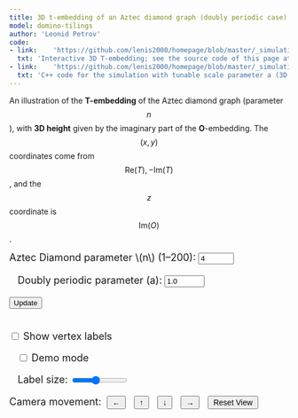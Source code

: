 ```yaml
---
title: 3D t-embedding of an Aztec diamond graph (doubly periodic case)
model: domino-tilings
author: 'Leonid Petrov'
code:
- link:    'https://github.com/lenis2000/homepage/blob/master/_simulations/domino_tilings/2025-03-28-t-emb-3d.md'
  txt: 'Interactive 3D T-embedding; see the source code of this page at the link'
- link:    'https://github.com/lenis2000/homepage/blob/master/_simulations/domino_tilings/2025-03-28-t-emb-3d-json.cpp'
  txt: 'C++ code for the simulation with tunable scale parameter a (3D version)'
---
```



An illustration of the **T-embedding** of the Aztec diamond graph (parameter $$n$$), with **3D height** given by the imaginary part of the **O**-embedding. The $$(x,y)$$ coordinates come from $$ \mathrm{Re}(T), -\mathrm{Im}(T)$$, and the $$z$$ coordinate is $$\mathrm{Im}(O)$$.



<!-- CSS styles for buttons and progress bar -->
<style>
  #update-btn:disabled {
    opacity: 0.7;
    cursor: not-allowed;
    background-color: #cccccc;
  }
</style>

<!-- Three.js and OrbitControls (adjust paths if needed) -->
<script src="/js/three.min.js"></script>
<script src="/js/OrbitControls.js"></script>

<!-- WASM/JS from our C++ code, compiled by emcc (adjust path if needed) -->
<script src="/js/2025-03-28-t-emb-3d-json.js"></script>

<div style="margin-bottom: 1em; font-size: 18px;">
  <label for="n-input">Aztec Diamond parameter \(n\) (1–200):</label>
  <input id="n-input" type="number" value="4" min="1" max="200" step="1">

  <label for="a-input" style="margin-left: 15px;">Doubly periodic parameter \(a\):</label>
  <input id="a-input" type="number" value="1.0" min="0.1" max="10" step="0.1">

  <button id="update-btn">Update</button>

  <div id="progress-container" style="margin-top: 10px; display: none;">
    <div style="display: flex; align-items: center;">
      <div style="margin-right: 10px;">Computing:</div>
      <div style="flex-grow: 1; background-color: #eee; border-radius: 3px; overflow: hidden;">
        <div id="progress-bar" style="width: 0%; height: 20px; background-color: #4285f4; transition: width 0.1s;"></div>
      </div>
      <div id="progress-text" style="margin-left: 10px;">0%</div>
    </div>
  </div>

  <br><label for="show-labels" style="margin-top: 15px;">
    <input id="show-labels" type="checkbox"> Show vertex labels
  </label>

  <label for="demo-mode" style="margin-left: 15px;">
    <input id="demo-mode" type="checkbox"> Demo mode
  </label>

  <label for="label-scale" style="margin-left: 15px;">Label size:</label>
  <input id="label-scale" type="range" min="1" max="70" step="1" value="30" style="width: 100px; vertical-align: middle;">
  <div style="margin-top: 10px;">
      <label>Camera movement:</label>
      <button id="move-left-btn" style="padding: 2px 8px; margin: 0 5px; font-size: 14px; vertical-align: middle;">←</button>
      <button id="move-up-btn" style="padding: 2px 8px; margin: 0 5px; font-size: 14px; vertical-align: middle;">↑</button>
      <button id="move-down-btn" style="padding: 2px 8px; margin: 0 5px; font-size: 14px; vertical-align: middle;">↓</button>
      <button id="move-right-btn" style="padding: 2px 8px; margin: 0 5px; font-size: 14px; vertical-align: middle;">→</button>
      <button id="reset-view-btn" style="padding: 2px 8px; margin: 0 5px; font-size: 14px; vertical-align: middle;">Reset View</button>
  </div>
</div>

<!-- Container for the 3D canvas -->
<div id="three-container" style="width: 100%; height: 80vh;"></div>

Some references:
<ul>
    <li>
      <strong>Perfect t‑Embeddings of Uniformly Weighted Aztec Diamonds and Tower Graphs</strong><br>
      <em>Tomas Berggren, Matthew Nicoletti, Marianna Russkikh (2023, IMRN)</em><br>
      <a href="https://doi.org/10.1093/imrn/rnad299" target="_blank">DOI:10.1093/imrn/rnad299</a>
    </li>
    <li>
      <strong>Bipartite Dimer Model: Perfect t‑Embeddings and Lorentz‑minimal Surfaces</strong><br>
      <em>Dmitry Chelkak, Benoît Laslier, Marianna Russkikh (2021)</em><br>
      <a href="https://arxiv.org/abs/2109.06272" target="_blank">arXiv:2109.06272</a>
    </li>
    <li>
      <strong>Fluctuations in the Aztec Diamonds via a Lorentz‑minimal Surface</strong><br>
      <em>Dmitry Chelkak, Sanjay Ramassamy (2020)</em><br>
      <a href="https://arxiv.org/abs/2002.07540" target="_blank">arXiv:2002.07540</a>
    </li>
</ul>

<script>
/*
  We'll call doTembJSONwithA(n, a) from the WASM to get a JSON with T and O arrays.
  Then build a 3D geometry using:
    x = Re(T)
    y = -Im(T)
    z = Im(O)
  We'll create line segments for adjacency among T-vertices, small spheres as T-vertices
  (with a styled radius), and optional labels.
*/

Module.onRuntimeInitialized = async function() {
  // Wrap the WASM exports
  const doTembJSONwithA = Module.cwrap('doTembJSONwithA', 'number', ['number','number'], {async: true});
  const freeString = Module.cwrap('freeString', null, ['number']);
  const getProgress = Module.cwrap('getProgress', 'number', []);
  const resetProgress = Module.cwrap('resetProgress', null, []);

  // Helper: call the WASM function, parse JSON
  async function getTandOarrays(n, a) {
    const ptr = await doTembJSONwithA(n, a);
    const jsonStr = Module.UTF8ToString(ptr);
    freeString(ptr);
    return JSON.parse(jsonStr); // { T: [...], O: [...], B: [...] }
  }

  // Build T-edges with the same special boundary/corner logic as in 2D code
  function buildEdges(vertices, n) {
    const indexMap = new Map();
    vertices.forEach((v, idx) => {
      indexMap.set(`${v.k},${v.j}`, idx);
    });

    const edges = [];
    const neighborSteps = [
      { dk:  1, dj:  0 },
      { dk: -1, dj:  0 },
      { dk:  0, dj:  1 },
      { dk:  0, dj: -1 },
    ];
    const isBoundary = (k,j) => (Math.abs(k) + Math.abs(j) === n);

    // Add special edges connecting corners and boundary
    const specialEdges = [
      // corners
      { from: { k: 0,  j: n },  to: { k: n,  j: 0 } },
      { from: { k: 0,  j: -n }, to: { k: n,  j: 0 } },
      { from: { k: 0,  j: -n }, to: { k: -n, j: 0 } },
      { from: { k: 0,  j: n },  to: { k: -n, j: 0 } },
      // direct connections among boundary
      { from: { k: n-1,   j: 0 },  to: { k: n,    j: 0 } },
      { from: { k: 0,     j: n-1 },to: { k: 0,    j: n } },
      { from: { k: -(n-1),j: 0 },  to: { k: -n,   j: 0 } },
      { from: { k: 0,     j: -(n-1) },to: { k: 0, j: -n } },
    ];

    specialEdges.forEach(s => {
      const fromKey = `${s.from.k},${s.from.j}`;
      const toKey   = `${s.to.k},${s.to.j}`;
      if (indexMap.has(fromKey) && indexMap.has(toKey)) {
        const i1 = indexMap.get(fromKey);
        const i2 = indexMap.get(toKey);
        edges.push([Math.min(i1, i2), Math.max(i1, i2)]);
      }
    });

    // Add edges for direct neighbor steps, skipping boundary->interior mismatch
    vertices.forEach((v, idx) => {
      neighborSteps.forEach(step => {
        const nk = v.k + step.dk;
        const nj = v.j + step.dj;
        const key = `${nk},${nj}`;
        if (!indexMap.has(key)) return;
        const nbrIdx = indexMap.get(key);

        const oneIsBoundary = isBoundary(v.k, v.j) ^ isBoundary(nk, nj);
        if (!oneIsBoundary) {
          if (nbrIdx > idx) {
            edges.push([idx, nbrIdx]);
          }
        }
      });
    });

    return edges;
  }

  // Add a ring of edges around boundary where |k|+|j|=n-1
  function addBoundaryRingEdges(vertices, edges, n) {
    const boundaryIndices = [];
    vertices.forEach((v, idx) => {
      if (Math.abs(v.k) + Math.abs(v.j) === n-1) {
        boundaryIndices.push(idx);
      }
    });

    boundaryIndices.sort((iA, iB) => {
      const vA = vertices[iA];
      const vB = vertices[iB];
      const aA = Math.atan2(vA.im, vA.re);
      const aB = Math.atan2(vB.im, vB.re);
      return aA - aB;
    });

    for (let i = 0; i < boundaryIndices.length; i++) {
      const iA = boundaryIndices[i];
      const iB = boundaryIndices[(i+1) % boundaryIndices.length];
      edges.push([Math.min(iA, iB), Math.max(iA, iB)]);
    }
  }

  let scene, camera, renderer, controls;
  let lineGroup, sphereGroup, labelGroup, faceGroup;
  let zoomFactor = 0.95;
  let sceneScale = 1.0; // Track the overall scene scale
  let isDemoMode = false; // Track if demo mode is active
  let rotationSpeed = 0.005; // Speed of rotation in radians

  init3D();
  handleUpdate(); // We'll also call this after randomizing n,a at DOMContentLoaded


  function init3D() {
    const container = document.getElementById('three-container');
    const width  = container.clientWidth;
    const height = container.clientHeight;

    scene = new THREE.Scene();
    scene.background = new THREE.Color(0xffffff);

    camera = new THREE.PerspectiveCamera(45, width / height, 0.0001, 10000);
    camera.position.set(0, 0, 3);
    camera.lookAt(0, 0, 0);

    renderer = new THREE.WebGLRenderer({antialias: true});
    renderer.setSize(width, height);
    container.appendChild(renderer.domElement);

    controls = new THREE.OrbitControls(camera, renderer.domElement);
    controls.minDistance = 0.0001;
    controls.maxDistance = 5000;
    controls.enableZoom = true; // Enable zoom with mouse/trackpad

    window.addEventListener('resize', onWindowResize, false);
    animate();
  }

  function onWindowResize() {
    const container = document.getElementById('three-container');
    const width  = container.clientWidth;
    const height = container.clientHeight;

    camera.aspect = width / height;
    camera.updateProjectionMatrix();
    renderer.setSize(width, height);
  }

  function animate() {
    requestAnimationFrame(animate);
    controls.update();

    // Apply rotation in demo mode
    if (isDemoMode) {
      // Rotate around the y-axis
      if (lineGroup) lineGroup.rotation.y += rotationSpeed;
      if (sphereGroup) sphereGroup.rotation.y += rotationSpeed;
      if (faceGroup) faceGroup.rotation.y += rotationSpeed;
      if (labelGroup) labelGroup.rotation.y += rotationSpeed;
    }

    // Update label size based on camera distance and user slider
    if (labelGroup) {
      const cameraDistance = camera.position.distanceTo(new THREE.Vector3(0,0,0));
      const userScaleFactor = parseFloat(document.getElementById('label-scale').value || "1");

      labelGroup.children.forEach(sprite => {
        if (sprite.visible) {
          // Adjust label size based on distance and user preference
          const baseSpriteScale = 0.005;
          const distanceScaleFactor = Math.max(0.5, Math.min(2.0, cameraDistance / 3.0));
          const width = sprite.scale.x / (baseSpriteScale * sprite.userData.lastScaleFactor || 1);
          const height = sprite.scale.y / (baseSpriteScale * sprite.userData.lastScaleFactor || 1);

          const combinedScaleFactor = distanceScaleFactor * userScaleFactor;
          sprite.scale.set(
            width * baseSpriteScale * combinedScaleFactor,
            height * baseSpriteScale * combinedScaleFactor,
            1
          );

          // Remember the last scale factor we applied
          sprite.userData.lastScaleFactor = combinedScaleFactor;
        }
      });
    }

    renderer.render(scene, camera);
  }

  // Create a sprite with text (for labels)
  function createTextSprite(message) {
    // Basic canvas-based sprite
    const fontSize = 24;  // Smaller font size
    const borderThickness = 2;  // Thinner border
    const canvas = document.createElement('canvas');
    const ctx = canvas.getContext('2d');
    ctx.font = `${fontSize}px Arial`;

    const textWidth = ctx.measureText(message).width;
    // set canvas size based on text
    canvas.width = textWidth + borderThickness*2;
    canvas.height = fontSize + borderThickness*2;

    // re-apply font since canvas was resized
    ctx.font = `${fontSize}px Arial`;

    // background color - more transparent
    ctx.fillStyle = 'rgba(0,0,255,0.4)';
    ctx.fillRect(0, 0, canvas.width, canvas.height);

    // text color
    ctx.fillStyle = 'white';
    ctx.textBaseline = 'top';
    ctx.fillText(message, borderThickness, borderThickness);

    const texture = new THREE.Texture(canvas);
    texture.needsUpdate = true;

    const spriteMaterial = new THREE.SpriteMaterial({ map: texture });
    const sprite = new THREE.Sprite(spriteMaterial);
    // scale so text is very small in 3D:
    const scaleFactor = 0.005;  // Smaller scale factor
    sprite.scale.set(canvas.width * scaleFactor, canvas.height * scaleFactor, 1);

    return sprite;
  }

  // Set up a function to set the demo view camera position
  function setDemoViewCamera() {
    // Reset any existing rotation
    if (lineGroup) lineGroup.rotation.set(0, 0, 0);
    if (sphereGroup) sphereGroup.rotation.set(0, 0, 0);
    if (faceGroup) faceGroup.rotation.set(0, 0, 0);
    if (labelGroup) labelGroup.rotation.set(0, 0, 0);

    // Set to angled view
    camera.position.set(2, 1.5, 2); // Angled position
    camera.lookAt(0, 0, 0);
    controls.update();
  }

  async function handleUpdate() {
    // Immediately show Computing state and progress bar before any computation
    const updateBtn = document.getElementById("update-btn");
    const nInput = document.getElementById("n-input");
    const aInput = document.getElementById("a-input");
    const progressContainer = document.getElementById('progress-container');
    const progressBar = document.getElementById('progress-bar');
    const progressText = document.getElementById('progress-text');

    // Disable controls immediately
    updateBtn.disabled = true;
    nInput.disabled = true;
    aInput.disabled = true;
    updateBtn.textContent = "Computing...";
  
    // Show progress bar immediately
    progressContainer.style.display = 'block';
    progressBar.style.width = '0%';
    progressText.textContent = '0%';
  
    // Force UI update before continuing computation
    await new Promise(resolve => setTimeout(resolve, 10));
  
    // Now parse inputs and continue
    const nVal = parseInt(nInput.value, 10);
    const aVal = parseFloat(aInput.value);

    // Validate inputs
    if (nVal < 1 || nVal > 200) {
      alert("Please pick integer n in [1, 200].");
      // Re-enable controls
      updateBtn.disabled = false;
      nInput.disabled = false;
      aInput.disabled = false;
      updateBtn.textContent = "Update";
      progressContainer.style.display = 'none';
      return;
    }
    if (aVal <= 0) {
      alert("Parameter a must be positive!");
      // Re-enable controls
      updateBtn.disabled = false;
      nInput.disabled = false;
      aInput.disabled = false;
      updateBtn.textContent = "Update";
      progressContainer.style.display = 'none';
      return;
    }
  
    // Reset progress counter at the beginning
    resetProgress();

    // Start progress monitoring using the actual WASM progress
    const progressInterval = setInterval(() => {
      const currentProgress = getProgress();
      progressBar.style.width = `${currentProgress}%`;
      progressText.textContent = `${currentProgress}%`;
      
      // Make sure the progress bar changes are visible to the user
      // by forcing browser repaint/reflow
      progressBar.offsetHeight;
    }, 20); // Check very frequently for real-time updates

    // Remember demo mode state
    const wasInDemoMode = isDemoMode;

    let data;
    try {
      data = await getTandOarrays(nVal, aVal); // { T: [...], O: [...], B: [...] }
    } catch (e) {
      console.error("Error from doTembJSONwithA:", e);
      return;
    }

    const Tvertices = data.T;
    const OImMap = new Map();
    data.O.forEach(o => {
      OImMap.set(`${o.k},${o.j}`, -o.im+o.re);
    });

    const Tedges = buildEdges(Tvertices, nVal);
    addBoundaryRingEdges(Tvertices, Tedges, nVal);

    // Reset scene scale when loading new data
    sceneScale = 1.0;

    // Remove and properly dispose of old geometry
    if (lineGroup) {
      scene.remove(lineGroup);
      if (lineGroup.geometry) lineGroup.geometry.dispose();
      if (lineGroup.material) lineGroup.material.dispose();
    }
    if (sphereGroup) {
      scene.remove(sphereGroup);
      if (sphereGroup.geometry) sphereGroup.geometry.dispose();
      if (sphereGroup.material) sphereGroup.material.dispose();
    }
    if (faceGroup) {
      scene.remove(faceGroup);
      faceGroup.children.forEach((child) => {
        if (child.geometry) child.geometry.dispose();
        if (child.material) child.material.dispose();
      });
    }
    if (labelGroup) {
      scene.remove(labelGroup);
      labelGroup.children.forEach((child) => {
        if (child.material && child.material.map) child.material.map.dispose();
        if (child.material) child.material.dispose();
      });
    }

    // 1) Efficient line segments for all edges
    {
      const material = new THREE.LineBasicMaterial({ color: 0x000000 });
      const positions = new Float32Array(Tedges.length * 2 * 3);
      for (let e = 0; e < Tedges.length; ++e) {
        const edge = Tedges[e];
        const i1 = edge[0];
        const i2 = edge[1];
        const v1 = Tvertices[i1];
        const v2 = Tvertices[i2];
        const z1 = OImMap.has(`${v1.k},${v1.j}`) ? OImMap.get(`${v1.k},${v1.j}`) : 0;
        const z2 = OImMap.has(`${v2.k},${v2.j}`) ? OImMap.get(`${v2.k},${v2.j}`) : 0;
        positions[e * 6    ] = v1.re;
        positions[e * 6 + 1] = -v1.im;
        positions[e * 6 + 2] = z1;
        positions[e * 6 + 3] = v2.re;
        positions[e * 6 + 4] = -v2.im;
        positions[e * 6 + 5] = z2;
      }
      const geometry = new THREE.BufferGeometry();
      geometry.setAttribute('position', new THREE.BufferAttribute(positions, 3));
      lineGroup = new THREE.LineSegments(geometry, material);
      scene.add(lineGroup);
    }

    // 2) Efficient instanced spheres for vertices
    const sphereGeom = new THREE.SphereGeometry(0.0005, 8, 8); // lower segment count
    const sphereMat  = new THREE.MeshBasicMaterial({ color: 0x000000 });
    // Compute visible vertices for spheres (skip zero-z)
    const visibleVertices = [];
    Tvertices.forEach(v => {
      const z = OImMap.has(`${v.k},${v.j}`) ? OImMap.get(`${v.k},${v.j}`) : 0;
      if (Math.abs(z) < 1e-10) return;
      visibleVertices.push({ re: v.re, im: v.im, z });
    });
    const maxSpheres = 4000; // limit for performance
    let instancedCount = visibleVertices.length;
    if (nVal > 30 || instancedCount > maxSpheres) instancedCount = Math.min(instancedCount, maxSpheres);
    sphereGroup = null;
    if(instancedCount > 0){
      const instancedMesh = new THREE.InstancedMesh(sphereGeom, sphereMat, instancedCount);
      const dummy = new THREE.Object3D();
      for(let i=0;i<instancedCount;i++){
        dummy.position.set(visibleVertices[i].re, -visibleVertices[i].im, visibleVertices[i].z);
        dummy.updateMatrix();
        instancedMesh.setMatrixAt(i, dummy.matrix);
      }
      sphereGroup = instancedMesh;
      scene.add(sphereGroup);
    }

    // 3) Polygon faces - find and create faces using the edges
    faceGroup = new THREE.Group();
    {
      // Create a function to find cycles in the graph - focusing on 4-cycles
      // which are likely the faces in an Aztec diamond
      function findFaces(vertices, edges) {
        // We'll find all 4-cycles (squares) in the graph
        const faces = [];
        const adjacencyList = new Map();

        // Create adjacency list from edges
        vertices.forEach((_, idx) => {
          adjacencyList.set(idx, []);
        });

        edges.forEach(edge => {
          const [v1, v2] = edge;
          adjacencyList.get(v1).push(v2);
          adjacencyList.get(v2).push(v1);
        });

        // For each edge, try to find 4-cycles containing it
        edges.forEach(edge => {
          const [start, neighbor] = edge;

          // For each neighbor of the first vertex
          adjacencyList.get(neighbor).forEach(secondNeighbor => {
            // Skip going back to start
            if (secondNeighbor === start) return;

            // For each neighbor of the second neighbor
            adjacencyList.get(secondNeighbor).forEach(thirdNeighbor => {
              // Skip going back to neighbor
              if (thirdNeighbor === neighbor) return;

              // Check if third neighbor connects back to start
              if (adjacencyList.get(thirdNeighbor).includes(start)) {
                // Found a 4-cycle: start -> neighbor -> secondNeighbor -> thirdNeighbor -> start
                const cycle = [start, neighbor, secondNeighbor, thirdNeighbor];

                // Check if this cycle contains any corner or boundary vertices (n,0), (0,n), etc.
                const containsCornerOrBoundary = cycle.some(vertexIdx => {
                  const v = Tvertices[vertexIdx];
                  // Check if it's a corner or boundary vertex
                  return (v.k === 0 && Math.abs(v.j) === nVal) ||
                         (v.j === 0 && Math.abs(v.k) === nVal) ||
                         (Math.abs(v.k) + Math.abs(v.j) === nVal);
                });

                // Skip faces with corner or boundary vertices
                if (containsCornerOrBoundary) {
                  return;
                }

                // Sort the cycle to get a canonical representation
                const canonicalCycle = [...cycle].sort().join(',');

                // Check if we've already found this cycle
                const isDuplicate = faces.some(face => {
                  const sortedFace = [...face].sort().join(',');
                  return sortedFace === canonicalCycle;
                });

                if (!isDuplicate) {
                  faces.push(cycle);
                }
              }
            });
          });
        });

        return faces;
      }

      // Find faces in the graph
      const faces = findFaces(Tvertices, Tedges);

      // Create a semi-transparent material for faces
      const faceMaterial = new THREE.MeshBasicMaterial({
        color: 0x3366cc,
        transparent: true,
        opacity: 0.25,
        side: THREE.DoubleSide
      });

      // Create a mesh for each face
      faces.forEach(face => {
        const positions = [];

        // Get positions for each vertex in this face
        face.forEach(vertexIndex => {
          const v = Tvertices[vertexIndex];
          const z = OImMap.has(`${v.k},${v.j}`) ? OImMap.get(`${v.k},${v.j}`) : 0;
          positions.push(v.re, -v.im, z);
        });

        // Create geometry
        const geometry = new THREE.BufferGeometry();
        geometry.setAttribute('position', new THREE.Float32BufferAttribute(positions, 3));

        // Add indices for triangulation (assuming 4-vertex faces)
        if (face.length === 4) {
          geometry.setIndex([0, 1, 2, 0, 2, 3]); // Two triangles
        } else if (face.length === 3) {
          // Triangle doesn't need triangulation
        } else {
          // For faces with more than 4 vertices, use fan triangulation
          const indices = [];
          for (let i = 1; i < face.length - 1; i++) {
            indices.push(0, i, i + 1);
          }
          geometry.setIndex(indices);
        }

        // Create mesh and add to group
        const mesh = new THREE.Mesh(geometry, faceMaterial);
        faceGroup.add(mesh);
      });
    }
    scene.add(faceGroup);

    // 4) Optional labels (automatically limited for large n values)
    labelGroup = new THREE.Group();
    const showLabels = document.getElementById('show-labels').checked;
    const showLabelsByDefault = nVal <= 30; // Auto-disable for large n

    Tvertices.forEach(v => {
      // replicate the "interesting" logic from the 2D code
      if (
        Math.abs(v.k) + Math.abs(v.j) < nVal ||
        (v.k === 0 && Math.abs(v.j) === nVal) ||
        (v.j === 0 && Math.abs(v.k) === nVal)
      ) {
        const z = OImMap.has(`${v.k},${v.j}`) ? OImMap.get(`${v.k},${v.j}`) : 0;
        
        // For large n, only show labels for boundary or important vertices
        const isImportantVertex = showLabelsByDefault || 
                                Math.abs(v.k) + Math.abs(v.j) === nVal || // boundary
                                ((v.k === 0 || v.j === 0) && Math.abs(v.k) + Math.abs(v.j) <= nVal); // axes
        
        if (isImportantVertex) {
          // We'll create a label even if z=0, but let's position it slightly above
          const labelSprite = createTextSprite(`${v.k},${v.j}`);
          labelSprite.position.set(v.re, -v.im, z + 0.01);
          labelSprite.visible = showLabels;
          labelGroup.add(labelSprite);
        }
      }
    });
    scene.add(labelGroup);

    // If we were in demo mode before update, restore demo view
    if (wasInDemoMode) {
      setDemoViewCamera();
    }

    // Complete the progress and re-enable inputs
    clearInterval(progressInterval);
    // Ensure progress shows 100% regardless of C++ progress value
    progressBar.style.width = '100%';
    progressText.textContent = '100%';

    // Re-enable buttons and inputs
    updateBtn.disabled = false;
    nInput.disabled = false;
    aInput.disabled = false;
    updateBtn.textContent = "Update";

    // Hide progress bar after a short delay
    setTimeout(() => {
      progressContainer.style.display = 'none';
    }, 300);
  }

  // Toggle label visibility when checkbox changes
  document.getElementById('show-labels').addEventListener('change', function() {
    if (!labelGroup) return;
    
    const isChecked = this.checked;
    // If n is large and user checks the box, automatically show a message
    const nVal = parseInt(document.getElementById("n-input").value, 10);
    if (isChecked && nVal > 30) {
      console.log("For large n values, only boundary and axis labels are shown for performance reasons.");
    }
    
    labelGroup.children.forEach(sprite => {
      sprite.visible = isChecked;
    });
  });

  // Update labels when scale slider changes
  document.getElementById('label-scale').addEventListener('input', function() {
    // No need to do anything here as the animate loop will handle scaling
  });

  // Toggle demo mode when checkbox changes
  document.getElementById('demo-mode').addEventListener('change', function() {
    isDemoMode = this.checked;

    if (isDemoMode) {
      // When turning on demo mode, reset to angled view
      setDemoViewCamera();
    }
    // When turning off, we just stop rotation but keep the current view
  });

  // Make handleUpdate available globally
  window.handleUpdate = handleUpdate;

  // Hook the "Update" button
  document.getElementById("update-btn").addEventListener("click", handleUpdate);

  // Reset view button handler
  document.getElementById("reset-view-btn").addEventListener("click", function() {
    // If in demo mode, set to demo view, otherwise reset to default view
    if (isDemoMode) {
      setDemoViewCamera();
    } else {
      // Reset camera to initial position and reset scene scale
      camera.position.set(0, 0, 3);
      camera.lookAt(0, 0, 0);
      camera.near = 0.0001; // Reset near clipping plane
      camera.updateProjectionMatrix();

      // Reset scene scale
      sceneScale = 1.0;
      if (lineGroup) lineGroup.scale.set(sceneScale, sceneScale, sceneScale);
      if (sphereGroup) sphereGroup.scale.set(sceneScale, sceneScale, sceneScale);
      if (faceGroup) faceGroup.scale.set(sceneScale, sceneScale, sceneScale);
      if (labelGroup) labelGroup.scale.set(sceneScale, sceneScale, sceneScale);

      // Reset rotations to zero
      if (lineGroup) lineGroup.rotation.set(0, 0, 0);
      if (sphereGroup) sphereGroup.rotation.set(0, 0, 0);
      if (faceGroup) faceGroup.rotation.set(0, 0, 0);
      if (labelGroup) labelGroup.rotation.set(0, 0, 0);

      controls.reset();
    }
  });

  // Camera movement controls
  document.getElementById("move-up-btn").addEventListener("click", function() {
    // Move camera up relative to current view
    const moveAmount = 0.1 * camera.position.distanceTo(controls.target);
    const upVector = new THREE.Vector3(0, 1, 0);
    upVector.applyQuaternion(camera.quaternion);
    camera.position.addScaledVector(upVector, moveAmount);
    controls.target.addScaledVector(upVector, moveAmount);
    controls.update();
  });

  document.getElementById("move-down-btn").addEventListener("click", function() {
    // Move camera down relative to current view
    const moveAmount = 0.1 * camera.position.distanceTo(controls.target);
    const upVector = new THREE.Vector3(0, 1, 0);
    upVector.applyQuaternion(camera.quaternion);
    camera.position.addScaledVector(upVector, -moveAmount);
    controls.target.addScaledVector(upVector, -moveAmount);
    controls.update();
  });

  document.getElementById("move-left-btn").addEventListener("click", function() {
    // Move camera left relative to current view
    const moveAmount = 0.1 * camera.position.distanceTo(controls.target);
    const rightVector = new THREE.Vector3(1, 0, 0);
    rightVector.applyQuaternion(camera.quaternion);
    camera.position.addScaledVector(rightVector, -moveAmount);
    controls.target.addScaledVector(rightVector, -moveAmount);
    controls.update();
  });

  document.getElementById("move-right-btn").addEventListener("click", function() {
    // Move camera right relative to current view
    const moveAmount = 0.1 * camera.position.distanceTo(controls.target);
    const rightVector = new THREE.Vector3(1, 0, 0);
    rightVector.applyQuaternion(camera.quaternion);
    camera.position.addScaledVector(rightVector, moveAmount);
    controls.target.addScaledVector(rightVector, moveAmount);
    controls.update();
  });

  // Randomize n (2..20) and a (0.2..1) on page load
  document.addEventListener("DOMContentLoaded", function() {
    const nRand = Math.floor(Math.random() * (20 - 2 + 1)) + 2; // 2..20
    const aRand = (Math.random() * (1 - 0.2) + 0.2).toFixed(1); // 0.2..1
    document.getElementById('n-input').value = nRand;
    document.getElementById('a-input').value = aRand;
    // Initial visualization without automatic updates
    const updateBtn = document.getElementById('update-btn');
    if (updateBtn) {
      updateBtn.click();
    }

    // Initialize demo mode checkbox state
    document.getElementById('demo-mode').checked = false;
    isDemoMode = false;

    // Add keyboard controls for zooming and navigation
    window.addEventListener('keydown', function(event) {
      const moveAmount = 0.1 * camera.position.distanceTo(controls.target);

      // Arrow keys for camera movement
      if (event.key === 'ArrowUp') {
        const upVector = new THREE.Vector3(0, 1, 0);
        upVector.applyQuaternion(camera.quaternion);
        camera.position.addScaledVector(upVector, moveAmount);
        controls.target.addScaledVector(upVector, moveAmount);
        controls.update();
      }
      else if (event.key === 'ArrowDown') {
        const upVector = new THREE.Vector3(0, 1, 0);
        upVector.applyQuaternion(camera.quaternion);
        camera.position.addScaledVector(upVector, -moveAmount);
        controls.target.addScaledVector(upVector, -moveAmount);
        controls.update();
      }
      else if (event.key === 'ArrowLeft') {
        const rightVector = new THREE.Vector3(1, 0, 0);
        rightVector.applyQuaternion(camera.quaternion);
        camera.position.addScaledVector(rightVector, -moveAmount);
        controls.target.addScaledVector(rightVector, -moveAmount);
        controls.update();
      }
      else if (event.key === 'ArrowRight') {
        const rightVector = new THREE.Vector3(1, 0, 0);
        rightVector.applyQuaternion(camera.quaternion);
        camera.position.addScaledVector(rightVector, moveAmount);
        controls.target.addScaledVector(rightVector, moveAmount);
        controls.update();
      }
      // 'R' key to reset view
      else if (event.key === 'r' || event.key === 'R') {
        if (isDemoMode) {
          setDemoViewCamera();
        } else {
          camera.position.set(0, 0, 3);
          camera.lookAt(0, 0, 0);
          camera.near = 0.0001;
          camera.updateProjectionMatrix();

          sceneScale = 1.0;
          if (lineGroup) lineGroup.scale.set(sceneScale, sceneScale, sceneScale);
          if (sphereGroup) sphereGroup.scale.set(sceneScale, sceneScale, sceneScale);
          if (faceGroup) faceGroup.scale.set(sceneScale, sceneScale, sceneScale);
          if (labelGroup) labelGroup.scale.set(sceneScale, sceneScale, sceneScale);

          // Reset rotations to zero
          if (lineGroup) lineGroup.rotation.set(0, 0, 0);
          if (sphereGroup) sphereGroup.rotation.set(0, 0, 0);
          if (faceGroup) faceGroup.rotation.set(0, 0, 0);
          if (labelGroup) labelGroup.rotation.set(0, 0, 0);

          controls.reset();
        }
      }
      // 'D' key to toggle demo mode
      else if (event.key === 'd' || event.key === 'D') {
        const demoCheckbox = document.getElementById('demo-mode');
        demoCheckbox.checked = !demoCheckbox.checked;
        // Trigger the change event
        demoCheckbox.dispatchEvent(new Event('change'));
      }
    });
  });
};
</script>
